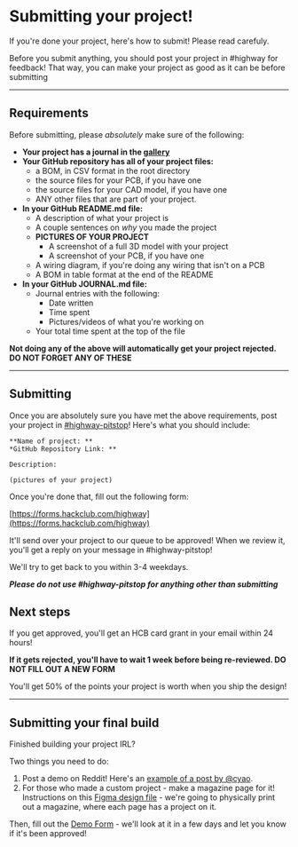 # Submitting your project!

If you're done your project, here's how to submit! Please read carefuly.

Before you submit anything, you should post your project in #highway for feedback! That way, you can make your project as good as it can be before submitting

---

## Requirements

Before submitting, please *absolutely* make sure of the following:

- **Your project has a journal in the [gallery](/projects)**
- **Your GitHub repository has all of your project files:**
    - a BOM, in CSV format in the root directory
    - the source files for your PCB, if you have one
    - the source files for your CAD model, if you have one
    - ANY other files that are part of your project.
- **In your GitHub README.md file:**
    - A description of what your project is
    - A couple sentences on *why* you made the project
    - **PICTURES OF YOUR PROJECT**
        - A screenshot of a full 3D model with your project
        - A screenshot of your PCB, if you have one
    - A wiring diagram, if you're doing any wiring that isn't on a PCB
    - A BOM in table format at the end of the README
- **In your GitHub JOURNAL.md file:**
    - Journal entries with the following:
        - Date written
        - Time spent
        - Pictures/videos of what you're working on
    - Your total time spent at the top of the file

**Not doing any of the above will automatically get your project rejected. DO NOT FORGET ANY OF THESE**

---

## Submitting

Once you are absolutely sure you have met the above requirements, post your project in [#highway-pitstop](https://hackclub.slack.com/archives/C08S22XRYMU)! Here's what you should include:

```
**Name of project: **
*GitHub Repository Link: **

Description: 

(pictures of your project)
```

Once you're done that, fill out the following form:

[https://forms.hackclub.com/highway](https://forms.hackclub.com/highway)

It'll send over your project to our queue to be approved! When we review it, you'll get a reply on your message in #highway-pitstop!

We'll try to get back to you within 3-4 weekdays.

_**Please do *not* use #highway-pitstop for anything other than submitting**_

## Next steps

If you get approved, you'll get an HCB card grant in your email within 24 hours!

**If it gets rejected, you'll have to wait 1 week before being re-reviewed. DO NOT FILL OUT A NEW FORM**

You'll get 50% of the points your project is worth when you ship the design!

---

## Submitting your final build

Finished building your project IRL? 

Two things you need to do:

1. Post a demo on Reddit! Here's an [example of a post by @cyao](https://www.reddit.com/r/embedded/comments/1kwx5p7/i_built_the_fpga_raspberry_pi_zero_equivalent/).
2. For those who made a custom project - make a magazine page for it! Instructions on this [Figma design file](https://www.figma.com/design/JrUtKGmZKVaT8t2z12oybV/magazine-?node-id=0-1&t=qPMHT9OHuyUDMGj8-1) - we're going to physically print out a magazine, where each page has a project on it.

Then, fill out the [Demo Form](https://forms.hackclub.com/highway-demo) - we'll look at it in a few days and let you know if it's been approved!
